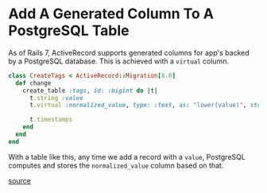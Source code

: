 # Add A Generated Column To A PostgreSQL Table

As of Rails 7, ActiveRecord supports generated columns for app's backed by a
PostgreSQL database. This is achieved with a `virtual` column.

```ruby
class CreateTags < ActiveRecord::Migration[8.0]
  def change
    create_table :tags, id: :bigint do |t|
      t.string :value
      t.virtual :normalized_value, type: :text, as: "lower(value)", stored: true

      t.timestamps
    end
  end
end
```

With a table like this, any time we add a record with a `value`, PostgreSQL
computes and stores the `normalized_value` column based on that.

[source](https://blog.saeloun.com/2022/01/25/rails-7-postgres-support-for-generated-columns/)
